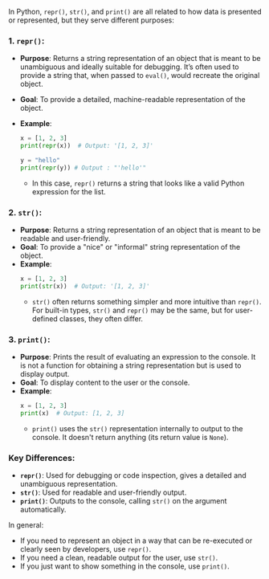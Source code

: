 In Python, `repr()`, `str()`, and `print()` are all related to how data is presented or represented, but they serve different purposes:

### 1. **`repr()`**:

- **Purpose**: Returns a string representation of an object that is meant to be unambiguous and ideally suitable for debugging. It’s often used to provide a string that, when passed to `eval()`, would recreate the original object.
- **Goal**: To provide a detailed, machine-readable representation of the object.
- **Example**:

  ```python
  x = [1, 2, 3]
  print(repr(x))  # Output: '[1, 2, 3]'

  y = "hello"
  print(repr(y)) # Output : "'hello'"
  ```

  - In this case, `repr()` returns a string that looks like a valid Python expression for the list.

### 2. **`str()`**:

- **Purpose**: Returns a string representation of an object that is meant to be readable and user-friendly.
- **Goal**: To provide a "nice" or "informal" string representation of the object.
- **Example**:
  ```python
  x = [1, 2, 3]
  print(str(x))  # Output: '[1, 2, 3]'
  ```
  - `str()` often returns something simpler and more intuitive than `repr()`. For built-in types, `str()` and `repr()` may be the same, but for user-defined classes, they often differ.

### 3. **`print()`**:

- **Purpose**: Prints the result of evaluating an expression to the console. It is not a function for obtaining a string representation but is used to display output.
- **Goal**: To display content to the user or the console.
- **Example**:
  ```python
  x = [1, 2, 3]
  print(x)  # Output: [1, 2, 3]
  ```
  - `print()` uses the `str()` representation internally to output to the console. It doesn't return anything (its return value is `None`).

### Key Differences:

- **`repr()`**: Used for debugging or code inspection, gives a detailed and unambiguous representation.
- **`str()`**: Used for readable and user-friendly output.
- **`print()`**: Outputs to the console, calling `str()` on the argument automatically.

In general:

- If you need to represent an object in a way that can be re-executed or clearly seen by developers, use `repr()`.
- If you need a clean, readable output for the user, use `str()`.
- If you just want to show something in the console, use `print()`.
